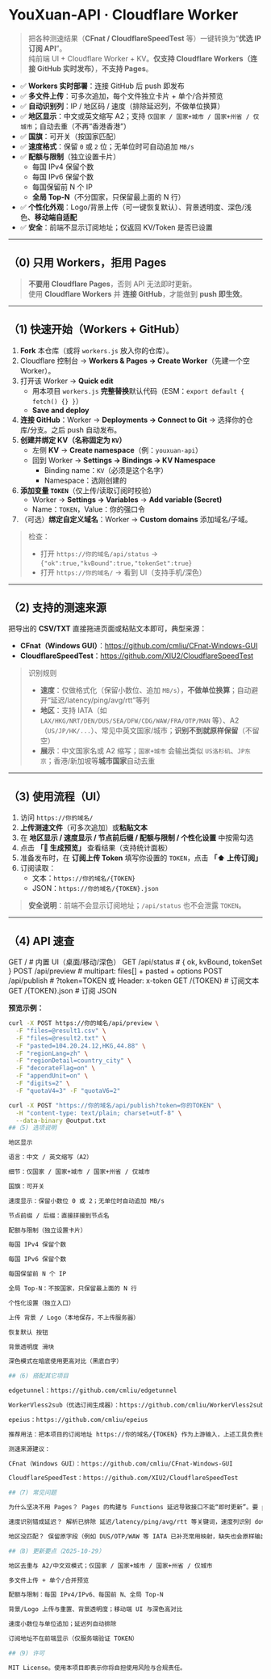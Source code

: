# YouXuan-API · Cloudflare Worker

> 把各种测速结果（**CFnat / CloudflareSpeedTest** 等）一键转换为“**优选 IP 订阅 API**”。  
> 纯前端 UI + Cloudflare Worker + KV。**仅支持 Cloudflare Workers（连接 GitHub 实时发布）**，**不支持 Pages**。

- ✅ **Workers 实时部署**：连接 GitHub 后 push 即发布
- ✅ **多文件上传**：可多次追加，每个文件独立卡片 + 单个/合并预览
- ✅ **自动识别列**：IP / 地区码 / 速度（排除延迟列，不做单位换算）
- ✅ **地区显示**：中文或英文缩写 A2；支持 `仅国家 / 国家+城市 / 国家+州省 / 仅城市`；自动去重（不再“香港香港”）
- ✅ **国旗**：可开关（按国家匹配）
- ✅ **速度格式**：保留 `0` 或 `2` 位；无单位时可自动追加 `MB/s`
- ✅ **配额与限制**（独立设置卡片）
  - 每国 IPv4 保留个数
  - 每国 IPv6 保留个数
  - 每国保留前 N 个 IP
  - **全局 Top-N**（不分国家，只保留最上面的 N 行）
- ✅ **个性化外观**：Logo/背景上传（可一键恢复默认）、背景透明度、深色/浅色、**移动端自适配**
- ✅ **安全**：前端不显示订阅地址；仅返回 KV/Token 是否已设置

---

## （0) 只用 Workers，拒用 Pages

> **不要用 Cloudflare Pages**，否则 API 无法即时更新。  
> 使用 **Cloudflare Workers** 并 **连接 GitHub**，才能做到 **push 即生效**。

---

## （1) 快速开始（Workers + GitHub）

1. **Fork** 本仓库（或将 `workers.js` 放入你的仓库）。
2. Cloudflare 控制台 → **Workers & Pages → Create Worker**（先建一个空 Worker）。
3. 打开该 Worker → **Quick edit**  
   - 用本项目 `workers.js` **完整替换**默认代码（ESM：`export default { fetch() {} }`）  
   - **Save and deploy**
4. **连接 GitHub**：Worker → **Deployments → Connect to Git** → 选择你的仓库/分支。之后 push 自动发布。
5. **创建并绑定 KV（名称固定为 `KV`）**  
   - 左侧 **KV** → **Create namespace**（例：`youxuan-api`）  
   - 回到 Worker → **Settings → Bindings → KV Namespace**  
     - Binding name：`KV`（必须是这个名字）  
     - Namespace：选刚创建的
6. **添加变量 `TOKEN`**（仅上传/读取订阅时校验）  
   - Worker → **Settings → Variables** → **Add variable (Secret)**  
   - Name：`TOKEN`，Value：你的强口令
7. （可选）**绑定自定义域名**：Worker → **Custom domains** 添加域名/子域。

> 检查：  
> - 打开 `https://你的域名/api/status` → `{"ok":true,"kvBound":true,"tokenSet":true}`  
> - 打开 `https://你的域名/` → 看到 UI（支持手机/深色）

---

## （2) 支持的测速来源

把导出的 **CSV/TXT** 直接拖进页面或粘贴文本即可，典型来源：

- **CFnat（Windows GUI）**：<https://github.com/cmliu/CFnat-Windows-GUI>
- **CloudflareSpeedTest**：<https://github.com/XIU2/CloudflareSpeedTest>

> 识别规则  
> - **速度**：仅做格式化（保留小数位、追加 `MB/s`），**不做单位换算**；自动避开“延迟/latency/ping/avg/rtt”等列  
> - **地区**：支持 IATA（如 `LAX/HKG/NRT/DEN/DUS/SEA/DFW/CDG/WAW/FRA/OTP/MAN` 等）、A2（`US/JP/HK/...`）、常见中英文国家/城市；**识别不到就原样保留**（不留空）  
> - **展示**：中文国家名或 A2 缩写；`国家+城市` 会输出类似 `US洛杉矶`、`JP东京`；香港/新加坡等**城市国家**自动去重

---

## （3) 使用流程（UI）

1. 访问 `https://你的域名/`  
2. **上传测速文件**（可多次追加）或**粘贴文本**  
3. 在 **地区显示 / 速度显示 / 节点前后缀 / 配额与限制 / 个性化设置** 中按需勾选  
4. 点击 **「🚀 生成预览」** 查看结果（支持统计面板）  
5. 准备发布时，在 **订阅上传 Token** 填写你设置的 `TOKEN`，点击 **「⬆️ 上传订阅」**  
6. 订阅读取：  
   - 文本：`https://你的域名/{TOKEN}`  
   - JSON：`https://你的域名/{TOKEN}.json`

> **安全说明**：前端不会显示订阅地址；`/api/status` 也不会泄露 `TOKEN`。

---

## （4) API 速查

GET / # 内置 UI（桌面/移动/深色）
GET /api/status # { ok, kvBound, tokenSet }
POST /api/preview # multipart: files[] + pasted + options
POST /api/publish # ?token=TOKEN 或 Header: x-token
GET /{TOKEN} # 订阅文本
GET /{TOKEN}.json # 订阅 JSON

**预览示例：**
```bash
curl -X POST https://你的域名/api/preview \
  -F "files=@result1.csv" \
  -F "files=@result2.txt" \
  -F "pasted=104.20.24.12,HKG,44.88" \
  -F "regionLang=zh" \
  -F "regionDetail=country_city" \
  -F "decorateFlag=on" \
  -F "appendUnit=on" \
  -F "digits=2" \
  -F "quotaV4=3" -F "quotaV6=2"

curl -X POST "https://你的域名/api/publish?token=你的TOKEN" \
  -H "content-type: text/plain; charset=utf-8" \
  --data-binary @output.txt
##（5) 选项说明

地区显示

语言：中文 / 英文缩写（A2）

细节：仅国家 / 国家+城市 / 国家+州省 / 仅城市

国旗：可开关

速度显示：保留小数位 0 或 2；无单位时自动追加 MB/s

节点前缀 / 后缀：直接拼接到节点名

配额与限制（独立设置卡片）

每国 IPv4 保留个数

每国 IPv6 保留个数

每国保留前 N 个 IP

全局 Top-N：不按国家，只保留最上面的 N 行

个性化设置（独立入口）

上传 背景 / Logo（本地保存，不上传服务器）

恢复默认 按钮

背景透明度 滑块

深色模式在暗底使用更高对比（黑底白字）

##（6) 搭配其它项目

edgetunnel：https://github.com/cmliu/edgetunnel

WorkerVless2sub（优选订阅生成器）：https://github.com/cmliu/WorkerVless2sub

epeius：https://github.com/cmliu/epeius

推荐用法：把本项目的订阅地址 https://你的域名/{TOKEN} 作为上游输入，上述工具负责线路包装/转换/分发。

测速来源建议：

CFnat（Windows GUI）：https://github.com/cmliu/CFnat-Windows-GUI

CloudflareSpeedTest：https://github.com/XIU2/CloudflareSpeedTest

##（7) 常见问题

为什么坚决不用 Pages？ Pages 的构建与 Functions 延迟导致接口不能“即时更新”。要 push 即生效 → 用 Workers + GitHub。

速度识别错成延迟？ 解析已排除 延迟/latency/ping/avg/rtt 等关键词，速度列识别 download/speed/MB/s/throughput 等。

地区没匹配？ 保留原字段（例如 DUS/OTP/WAW 等 IATA 已补充常用映射，缺失也会原样输出）。

##（8) 更新要点（2025-10-29）

地区去重与 A2/中文双模式；仅国家 / 国家+城市 / 国家+州省 / 仅城市

多文件上传 + 单个/合并预览

配额与限制：每国 IPv4/IPv6、每国前 N、全局 Top-N

背景/Logo 上传与重置、背景透明度；移动端 UI 与深色高对比

速度小数位与单位追加；延迟列自动排除

订阅地址不在前端显示（仅服务端验证 TOKEN）

##（9) 许可

MIT License。使用本项目即表示你将自担使用风险与合规责任。
